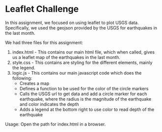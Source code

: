 # Leaflet Challenge

In this assignment, we focused on using leaflet to plot USGS data. Specifically, we used the geojson provided by the USGS for earthquakes in the last month.

We had three files for this assignment:
1. index.html - This contains our main html file, which when called, gives us a leaflet map of the earthquakes in the last month.
2. style.css - This contains are styling for the different elements, mainly the legend.
3. logic.js - This contains our main javascript code which does the following:
    - Creates a map
    - Defines a function to be used for the color of the circle markers
    - Calls the USGS url to get data and add a circle marker for each earthquake, where the radius is the magnitude of the earthquake and color indicates the depth
    - Adds a legend at the bottom right to use color to read depth of the earthquake

Usage: Open the path for index.html in a browser.